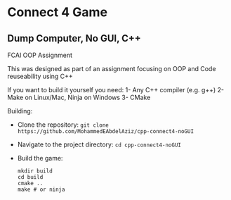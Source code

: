 # Connect 4 Game
## Dump Computer, No GUI, C++
FCAI OOP Assignment


This was designed as part of an assignment focusing on OOP and Code reuseability using C++


If you want to build it yourself you need:
    1- Any C++ compiler (e.g. g++)
    2- Make on Linux/Mac, Ninja on Windows
    3- CMake


Building:

- Clone the repository:
    ``` git clone https://github.com/MohammedEAbdelAziz/cpp-connect4-noGUI ```

- Navigate to the project directory:
    ``` cd cpp-connect4-noGUI ```
- Build the game:
    ``` 
    mkdir build
    cd build
    cmake ..
    make # or ninja 
    ```
